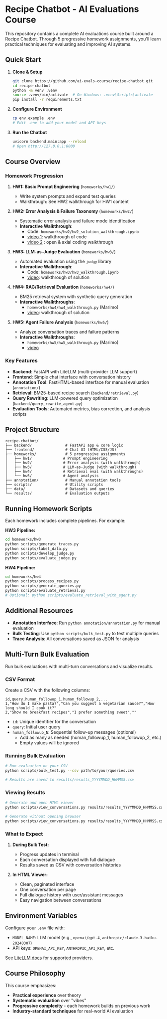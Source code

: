# Recipe Chatbot - AI Evaluations Course

This repository contains a complete AI evaluations course built around a Recipe Chatbot. Through 5 progressive homework assignments, you'll learn practical techniques for evaluating and improving AI systems.

## Quick Start

1. **Clone & Setup**
   ```bash
   git clone https://github.com/ai-evals-course/recipe-chatbot.git
   cd recipe-chatbot
   python -m venv .venv
   source .venv/bin/activate  # On Windows: .venv\Scripts\activate
   pip install -r requirements.txt
   ```

2. **Configure Environment**
   ```bash
   cp env.example .env
   # Edit .env to add your model and API keys
   ```

3. **Run the Chatbot**
   ```bash
   uvicorn backend.main:app --reload
   # Open http://127.0.0.1:8000
   ```

## Course Overview

### Homework Progression

1. **HW1: Basic Prompt Engineering** (`homeworks/hw1/`)
   - Write system prompts and expand test queries
   - Walkthrough: See HW2 walkthrough for HW1 content

2. **HW2: Error Analysis & Failure Taxonomy** (`homeworks/hw2/`)
   - Systematic error analysis and failure mode identification
   - **Interactive Walkthrough**:
      - Code: `homeworks/hw2/hw2_solution_walkthrough.ipynb`
      - [video 1](https://youtu.be/h9oAAAYnGx4?si=fWxN3NtpSbdD55cW): walkthrough of code
      - [video 2](https://youtu.be/AKg27L4E0M8) : open & axial coding walkthrough

3. **HW3: LLM-as-Judge Evaluation** (`homeworks/hw3/`)
   - Automated evaluation using the `judgy` library
   - **Interactive Walkthrough**:
      - Code: `homeworks/hw3/hw3_walkthrough.ipynb`
      - [video](https://youtu.be/1d5aNfslwHg): walkthrough of solution

4. **HW4: RAG/Retrieval Evaluation** (`homeworks/hw4/`)
   - BM25 retrieval system with synthetic query generation
   - **Interactive Walkthroughs**: 
     - `homeworks/hw4/hw4_walkthrough.py` (Marimo)
     - [video](https://youtu.be/GMShL5iC8aY): walkthrough of solution

5. **HW5: Agent Failure Analysis** (`homeworks/hw5/`)
   - Analyze conversation traces and failure patterns
   - **Interactive Walkthroughs**:
      - `homeworks/hw5/hw5_walkthrough.py` (Marimo)
      - [video](https://youtu.be/z1oISsDUKLA) 

### Key Features

- **Backend**: FastAPI with LiteLLM (multi-provider LLM support)
- **Frontend**: Simple chat interface with conversation history
- **Annotation Tool**: FastHTML-based interface for manual evaluation (`annotation/`)
- **Retrieval**: BM25-based recipe search (`backend/retrieval.py`)
- **Query Rewriting**: LLM-powered query optimization (`backend/query_rewrite_agent.py`)
- **Evaluation Tools**: Automated metrics, bias correction, and analysis scripts

## Project Structure

```
recipe-chatbot/
├── backend/               # FastAPI app & core logic
├── frontend/              # Chat UI (HTML/CSS/JS)
├── homeworks/             # 5 progressive assignments
│   ├── hw1/              # Prompt engineering
│   ├── hw2/              # Error analysis (with walkthrough)
│   ├── hw3/              # LLM-as-Judge (with walkthrough)
│   ├── hw4/              # Retrieval eval (with walkthroughs)
│   └── hw5/              # Agent analysis
├── annotation/            # Manual annotation tools
├── scripts/               # Utility scripts
├── data/                  # Datasets and queries
└── results/               # Evaluation outputs
```

## Running Homework Scripts

Each homework includes complete pipelines. For example:

**HW3 Pipeline:**
```bash
cd homeworks/hw3
python scripts/generate_traces.py
python scripts/label_data.py
python scripts/develop_judge.py
python scripts/evaluate_judge.py
```

**HW4 Pipeline:**
```bash
cd homeworks/hw4
python scripts/process_recipes.py
python scripts/generate_queries.py
python scripts/evaluate_retrieval.py
# Optional: python scripts/evaluate_retrieval_with_agent.py
```

## Additional Resources

- **Annotation Interface**: Run `python annotation/annotation.py` for manual evaluation
- **Bulk Testing**: Use `python scripts/bulk_test.py` to test multiple queries
- **Trace Analysis**: All conversations saved as JSON for analysis

## Multi-Turn Bulk Evaluation

Run bulk evaluations with multi-turn conversations and visualize results.

### CSV Format

Create a CSV with the following columns:
```csv
id,query,human_followup_1,human_followup_2,...
1,"How do I make pasta?","Can you suggest a vegetarian sauce?","How long should I cook it?"
2,"Show me breakfast recipes","I prefer something sweet",""
```

- `id`: Unique identifier for the conversation
- `query`: Initial user query
- `human_followup_N`: Sequential follow-up messages (optional)
  - Add as many as needed (human_followup_1, human_followup_2, etc.)
  - Empty values will be ignored

### Running Bulk Evaluation

```bash
# Run evaluation on your CSV
python scripts/bulk_test.py --csv path/to/your/queries.csv

# Results are saved to results/results_YYYYMMDD_HHMMSS.csv
```

### Viewing Results

```bash
# Generate and open HTML viewer
python scripts/view_conversations.py results/results_YYYYMMDD_HHMMSS.csv

# Generate without opening browser
python scripts/view_conversations.py results/results_YYYYMMDD_HHMMSS.csv --no-browser
```

### What to Expect

1. **During Bulk Test:**
   - Progress updates in terminal
   - Each conversation displayed with full dialogue
   - Results saved as CSV with conversation histories

2. **In HTML Viewer:**
   - Clean, paginated interface
   - One conversation per page
   - Full dialogue history with user/assistant messages
   - Easy navigation between conversations

## Environment Variables

Configure your `.env` file with:
- `MODEL_NAME`: LLM model (e.g., `openai/gpt-4`, `anthropic/claude-3-haiku-20240307`)
- API keys: `OPENAI_API_KEY`, `ANTHROPIC_API_KEY`, etc.

See [LiteLLM docs](https://docs.litellm.ai/docs/providers) for supported providers.

## Course Philosophy

This course emphasizes:
- **Practical experience** over theory
- **Systematic evaluation** over "vibes"
- **Progressive complexity** - each homework builds on previous work
- **Industry-standard techniques** for real-world AI evaluation
